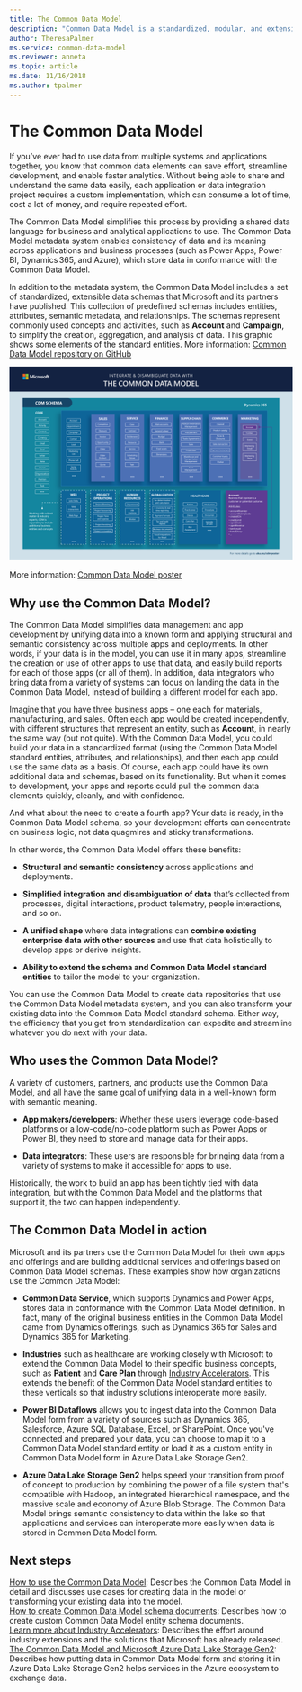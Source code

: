 ```yaml
---
title: The Common Data Model
description: "Common Data Model is a standardized, modular, and extensible collection of data schemas that Microsoft published to help you build, use, and analyze data."
author: TheresaPalmer
ms.service: common-data-model
ms.reviewer: anneta
ms.topic: article
ms.date: 11/16/2018
ms.author: tpalmer
---
```


# The Common Data Model

If you’ve ever had to use data from multiple systems and applications together, you know that common data elements can save effort, streamline development, and enable faster analytics. Without being able to share and understand the same data easily, each application or data integration project requires a custom implementation, which can consume a lot of time, cost a lot of money, and require repeated effort.

The Common Data Model simplifies this process by providing a shared data language for business and analytical applications to use. The Common Data Model metadata system enables consistency of data and its meaning across applications and business processes (such as Power Apps, Power BI, Dynamics 365, and Azure), which store data in conformance with the Common Data Model.

In addition to the metadata system, the Common Data Model includes a set of standardized, extensible data schemas that Microsoft and its partners have published. This collection of predefined schemas includes entities, attributes, semantic metadata, and relationships. The schemas represent commonly used concepts and activities, such as **Account** and **Campaign**, to simplify the creation, aggregation, and analysis of data. This graphic shows some elements of the standard entities. More information: [Common Data Model repository on GitHub](https://aka.ms/cdmrepo)

![Common Data Model](media/cdm-entities-v1.png "Common Data Model")

More information: [Common Data Model poster](https://aka.ms/cdmposter)

## Why use the Common Data Model?

The Common Data Model simplifies data management and app development by unifying data into a known form and applying structural and semantic consistency across multiple apps and deployments. In other words, if your data is in the model, you can use it in many apps, streamline the creation or use of other apps to use that data, and easily build reports for each of those apps (or all of them). In addition, data integrators who bring data from a variety of systems can focus on landing the data in the Common Data Model, instead of building a different model for each app.

Imagine that you have three business apps – one each for materials, manufacturing, and sales. Often each app would be created independently, with different structures that represent an entity, such as **Account**, in nearly the same way (but not quite). With the Common Data Model, you could build your data in a standardized format (using the Common Data Model standard entities, attributes, and relationships), and then each app could use the same data as a basis. Of course, each app could have its own additional data and schemas, based on its functionality. But when it comes to development, your apps and reports could pull the common data elements quickly, cleanly, and with confidence.

And what about the need to create a fourth app? Your data is ready, in the Common Data Model schema, so your development efforts can concentrate on business logic, not data quagmires and sticky transformations.

In other words, the Common Data Model offers these benefits:

- **Structural and semantic consistency** across applications and deployments.

- **Simplified integration and disambiguation of data** that’s collected from processes, digital interactions, product telemetry, people interactions, and so on.

- **A unified shape** where data integrations can **combine existing enterprise data with other sources** and use that data holistically to develop apps or derive insights.

- **Ability to extend the schema and Common Data Model standard entities** to tailor the model to your organization.

You can use the Common Data Model to create data repositories that use the Common Data Model metadata system, and you can also transform your existing data into the Common Data Model standard schema. Either way, the efficiency that you get from standardization can expedite and streamline whatever you do next with your data.

## Who uses the Common Data Model?

A variety of customers, partners, and products use the Common Data Model, and all have the same goal of unifying data in a well-known form with semantic meaning.

- **App makers/developers**: Whether these users leverage code-based platforms or a low-code/no-code platform such as Power Apps or Power BI, they need to store and manage data for their apps.

- **Data integrators**: These users are responsible for bringing data from a variety of systems to make it accessible for apps to use.

Historically, the work to build an app has been tightly tied with data integration, but with the Common Data Model and the platforms that support it, the two can happen independently.

## The Common Data Model in action

Microsoft and its partners use the Common Data Model for their own apps and offerings and are building additional services and offerings
based on Common Data Model schemas. These examples show how organizations use the Common Data Model:

- **Common Data Service**, which supports Dynamics and Power Apps, stores data in conformance with the Common Data Model definition. In fact, many of the original business entities in the Common Data Model came from Dynamics offerings, such as Dynamics 365 for Sales and Dynamics 365 for Marketing.

- **Industries** such as healthcare are working closely with Microsoft to extend the Common Data Model to their specific business concepts, such as **Patient** and **Care Plan** through [Industry Accelerators](industry-accelerators.md). This extends the benefit of the Common Data Model standard entities to these verticals so that industry solutions interoperate more easily. 

- **Power BI Dataflows** allows you to ingest data into the Common Data Model form from a variety of sources such as Dynamics 365, Salesforce, Azure SQL Database, Excel, or SharePoint. Once you've connected and prepared your data, you can choose to map it to a Common Data Model standard entity or load it as a custom entity in Common Data Model form in Azure Data Lake Storage Gen2.

- **Azure Data Lake Storage Gen2** helps speed your transition from proof of concept to production by combining the power of a file system that's compatible with Hadoop, an integrated hierarchical namespace, and the massive scale and economy of Azure Blob Storage. The Common Data Model brings semantic consistency to data within the lake so that applications and services can interoperate more easily when data is stored in Common Data Model form.

## Next steps

[How to use the Common Data Model](use.md): Describes the Common Data Model in detail and discusses use cases for creating data in the model or transforming your existing data into the model.  
[How to create Common Data Model schema documents](creating-schemas.md): Describes how to create custom Common Data Model entity schema documents.   
[Learn more about Industry Accelerators](industry-accelerators.md): Describes the effort around industry extensions and the solutions that Microsoft has already released.  
[The Common Data Model and Microsoft Azure Data Lake Storage Gen2](data-lake.md): Describes how putting data in Common Data Model form and storing it in Azure Data Lake Storage Gen2 helps services in the Azure ecosystem to exchange data.
